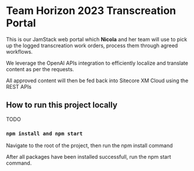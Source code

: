 # Team Horizon 2023 Transcreation Portal

This is our JamStack web portal which __Nicola__ and her team will use to pick up the logged transcreation work orders, process them through agreed workflows.

We leverage the OpenAI APIs integration to efficiently localize and translate content as per the requests. 

All approved content will then be fed back into Sitecore XM Cloud using the REST APIs

## How to run this project locally

TODO

### `npm install and npm start`

Navigate to the root of the project, then run the npm install command

After all packages have been installed successfull, run the npm start command.